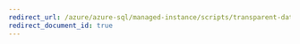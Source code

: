 ```yaml
---
redirect_url: /azure/azure-sql/managed-instance/scripts/transparent-data-encryption-byok-powershell
redirect_document_id: true
---
```

